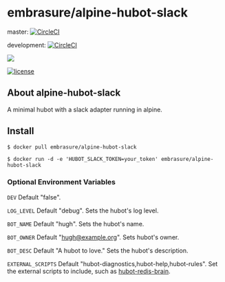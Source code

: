 # embrasure/alpine-hubot-slack

master: [![CircleCI](https://circleci.com/gh/embrasure/alpine-hubot-slack/tree/master.svg?style=svg)](https://circleci.com/gh/alpine-hubot-slack/cleanroom/tree/master) 

development: [![CircleCI](https://circleci.com/gh/embrasure/alpine-hubot-slack/tree/development.svg?style=svg)](https://circleci.com/gh/alpine-hubot-slack/cleanroom/tree/development)

[![](https://imagelayers.io/badge/embrasure/alpine-hubot-slack:latest.svg)](https://imagelayers.io/?images=alpine-hubot-slack/cleanroom:latest 'Get your own badge on imagelayers.io') 

[![license](https://img.shields.io/badge/license-MIT-blue.svg?style=plastic)]()

## About alpine-hubot-slack

A minimal hubot with a slack adapter running in alpine. 

## Install

`$ docker pull embrasure/alpine-hubot-slack`

`$ docker run -d -e 'HUBOT_SLACK_TOKEN=your_token' embrasure/alpine-hubot-slack`

### Optional Environment Variables

`DEV` Default "false". 

`LOG_LEVEL` Default "debug". Sets the hubot's log level.

`BOT_NAME` Default "hugh". Sets the hubot's name.

`BOT_OWNER` Default "hugh@example.org". Sets hubot's owner.

`BOT_DESC` Default "A hubot to love." Sets the hubot's description.

`EXTERNAL_SCRIPTS` Default "hubot-diagnostics,hubot-help,hubot-rules". Set the external scripts to include, such as [hubot-redis-brain](https://www.npmjs.com/package/hubot-redis-brain).